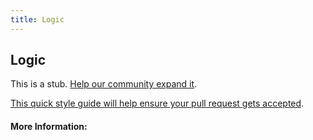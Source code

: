 ```yaml
---
title: Logic
---
```


## Logic

This is a stub. [Help our community expand it](https://github.com/freecodecamp/guides/tree/master/src/pages/articles/logic/index.md).

[This quick style guide will help ensure your pull request gets accepted](https://github.com/freeCodeCamp/guides/blob/master/README.md).

<!-- The article goes here, in GitHub-flavored Markdown. Feel free to add YouTube videos, images, and CodePen/JSBin embeds  -->

#### More Information:
<!-- Please add any articles you think might be helpful to read before writing the article -->


